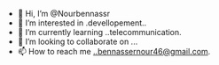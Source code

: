 - 👋 Hi, I’m @Nourbennassr
- 👀 I’m interested in .devellopement..
- 🌱 I’m currently learning ..telecommunication.
- 💞️ I’m looking to collaborate on ...
- 📫 How to reach me ..bennassernour46@gmail.com.

<!---
Nourbennassr/Nourbennassr is a ✨ special ✨ repository because its `README.md` (this file) appears on your GitHub profile.
You can click the Preview link to take a look at your changes.
--->
